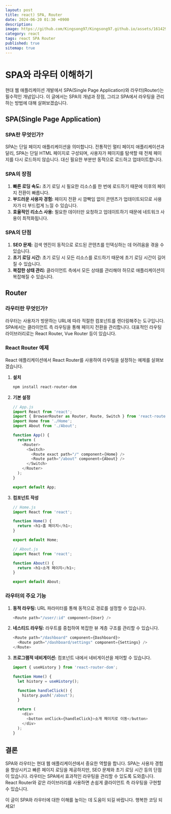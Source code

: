 ```yaml
---
layout: post
title: react) SPA, Router
date: 2024-06-20 01:30 +0900
description:
image: https://github.com/Kingsong97/Kingsong97.github.io/assets/161429740/40a4a852-bb3e-4b05-b659-200d4f073af5
category: react
tags: react SPA Router
published: true
sitemap: true
---
```



# SPA와 라우터 이해하기

현대 웹 애플리케이션 개발에서 SPA(Single Page Application)와 라우터(Router)는 필수적인 개념입니다. 이 글에서는 SPA의 개념과 장점, 그리고 SPA에서 라우팅을 관리하는 방법에 대해 살펴보겠습니다.

## SPA(Single Page Application)

### SPA란 무엇인가?

SPA는 단일 페이지 애플리케이션을 의미합니다. 전통적인 멀티 페이지 애플리케이션과 달리, SPA는 단일 HTML 페이지로 구성되며, 사용자가 페이지를 탐색할 때 전체 페이지를 다시 로드하지 않습니다. 대신 필요한 부분만 동적으로 로드하고 업데이트합니다.

### SPA의 장점

1. **빠른 로딩 속도:** 초기 로딩 시 필요한 리소스를 한 번에 로드하기 때문에 이후의 페이지 전환이 빠릅니다.
2. **부드러운 사용자 경험:** 페이지 전환 시 깜빡임 없이 콘텐츠가 업데이트되므로 사용자가 더 부드럽게 느낄 수 있습니다.
3. **효율적인 리소스 사용:** 필요한 데이터만 요청하고 업데이트하기 때문에 네트워크 사용이 최적화됩니다.

### SPA의 단점

1. **SEO 문제:** 검색 엔진이 동적으로 로드된 콘텐츠를 인덱싱하는 데 어려움을 겪을 수 있습니다.
2. **초기 로딩 시간:** 초기 로딩 시 모든 리소스를 로드하기 때문에 초기 로딩 시간이 길어질 수 있습니다.
3. **복잡한 상태 관리:** 클라이언트 측에서 모든 상태를 관리해야 하므로 애플리케이션이 복잡해질 수 있습니다.

## Router

### 라우터란 무엇인가?

라우터는 사용자가 방문하는 URL에 따라 적절한 컴포넌트를 렌더링해주는 도구입니다. SPA에서는 클라이언트 측 라우팅을 통해 페이지 전환을 관리합니다. 대표적인 라우팅 라이브러리로는 React Router, Vue Router 등이 있습니다.

### React Router 예제

React 애플리케이션에서 React Router를 사용하여 라우팅을 설정하는 예제를 살펴보겠습니다.

1. **설치**

   ```bash
   npm install react-router-dom
   ```

2. **기본 설정**

   ```javascript
   // App.js
   import React from 'react';
   import { BrowserRouter as Router, Route, Switch } from 'react-router-dom';
   import Home from './Home';
   import About from './About';

   function App() {
     return (
       <Router>
         <Switch>
           <Route exact path="/" component={Home} />
           <Route path="/about" component={About} />
         </Switch>
       </Router>
     );
   }

   export default App;
   ```

3. **컴포넌트 작성**

   ```javascript
   // Home.js
   import React from 'react';

   function Home() {
     return <h1>홈 페이지</h1>;
   }

   export default Home;
   ```

   ```javascript
   // About.js
   import React from 'react';

   function About() {
     return <h1>소개 페이지</h1>;
   }

   export default About;
   ```

### 라우터의 주요 기능

1. **동적 라우팅:** URL 파라미터를 통해 동적으로 경로를 설정할 수 있습니다.
   ```javascript
   <Route path="/user/:id" component={User} />
   ```

2. **네스티드 라우팅:** 라우트를 중첩하여 복잡한 뷰 계층 구조를 관리할 수 있습니다.
   ```javascript
   <Route path="/dashboard" component={Dashboard}>
     <Route path="/dashboard/settings" component={Settings} />
   </Route>
   ```

3. **프로그램적 네비게이션:** 컴포넌트 내에서 네비게이션을 제어할 수 있습니다.
   ```javascript
   import { useHistory } from 'react-router-dom';

   function Home() {
     let history = useHistory();

     function handleClick() {
       history.push('/about');
     }

     return (
       <div>
         <button onClick={handleClick}>소개 페이지로 이동</button>
       </div>
     );
   }
   ```

## 결론

SPA와 라우터는 현대 웹 애플리케이션에서 중요한 역할을 합니다. SPA는 사용자 경험을 향상시키고 빠른 페이지 로딩을 제공하지만, SEO 문제와 초기 로딩 시간 등의 단점이 있습니다. 라우터는 SPA에서 효과적인 라우팅을 관리할 수 있도록 도와줍니다. React Router와 같은 라이브러리를 사용하면 손쉽게 클라이언트 측 라우팅을 구현할 수 있습니다.

이 글이 SPA와 라우터에 대한 이해를 높이는 데 도움이 되길 바랍니다. 행복한 코딩 되세요!
